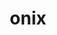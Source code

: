 ---
id: 95
title: onix
types: [rock,ground]
image: https://raw.githubusercontent.com/PokeAPI/sprites/master/sprites/pokemon/95.png
---